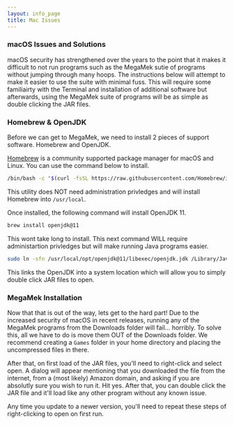 ```yaml
---
layout: info_page
title: Mac Issues
---
```


### macOS Issues and Solutions

macOS security has strengthened over the years to the point that it makes it difficult to not run programs such as the MegaMek sutie of programs without jumping through many hoops. The instructions below will attempt to make it easier to use the suite with minimal fuss. This will require some familiairty with the Terminal and installation of additional software but afterwards, using the MegaMek suite of programs will be as simple as double clicking the JAR files.

### Homebrew & OpenJDK

Before we can get to MegaMek, we need to install 2 pieces of support software. Homebrew and OpenJDK.

[Homebrew](https://brew.sh) is a community supported package manager for macOS and Linux. You can use the command below to install.

```bash
/bin/bash -c "$(curl -fsSL https://raw.githubusercontent.com/Homebrew/install/HEAD/install.sh)"
```

This utility does NOT need administration privledges and will install Homebrew into `/usr/local`.

Once installed, the following command will install OpenJDK 11.

```bash
brew install openjdk@11
```

This wont take long to install. This next command WILL require administartion privledges but will make running Java programs easier.

```bash
sudo ln -sfn /usr/local/opt/openjdk@11/libexec/openjdk.jdk /Library/Java/JavaVirtualMachines/openjdk-11.jdk
```

This links the OpenJDK into a system location which will allow you to simply double click JAR files to open.

### MegaMek Installation

Now that that is out of the way, lets get to the hard part! Due to the increased security of macOS in recent releases, running any of the MegaMek programs from the Downloads folder will fail... horribly. To solve this, all we have to do is move them OUT of the Downloads folder. We recommend creating a `Games` folder in your home directory and placing the uncompressed files in there.

After that, on first load of the JAR files, you'll need to right-click and select open. A dialog will appear mentioning that you downloaded the file from the internet, from a (most likely) Amazon domain, and asking if you are absolutly sure you wish to run it. Hit yes. After that, you can double click the JAR file and it'll load like any other program without any known issue.

Any time you update to a newer version, you'll need to repeat these steps of right-clicking to open on first run.
